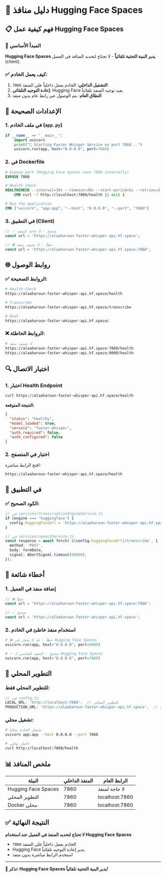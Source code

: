 # 🔧 دليل منافذ Hugging Face Spaces

## 📋 فهم كيفية عمل Hugging Face Spaces

### 🎯 المبدأ الأساسي

**Hugging Face Spaces يدير البنية التحتية تلقائياً** - لا تحتاج لتحديد المنافذ في العميل (client).

### ✅ كيف يعمل الخادم:

1. **التشغيل الداخلي**: الخادم يعمل داخلياً على المنفذ `7860`
2. **إعادة التوجيه التلقائي**: Hugging Face يعيد توجيه المنفذ تلقائياً
3. **النطاق العام**: يتم الوصول عبر رابط عام بدون منفذ

## 🔧 الإعدادات الصحيحة

### 1. في ملف الخادم (`app.py`)

```python
if __name__ == "__main__":
    import uvicorn
    print("🚀 Starting Faster Whisper Service on port 7860...")
    uvicorn.run(app, host="0.0.0.0", port=7860)
```

### 2. في Dockerfile

```dockerfile
# Expose port (Hugging Face Spaces uses 7860 internally)
EXPOSE 7860

# Health check
HEALTHCHECK --interval=30s --timeout=30s --start-period=5s --retries=3 \
    CMD curl -f http://localhost:7860/health || exit 1

# Run the application
CMD ["uvicorn", "app:app", "--host", "0.0.0.0", "--port", "7860"]
```

### 3. في التطبيق (Client)

```typescript
// ✅ صحيح - لا حاجة للمنفذ
const url = 'https://alaaharoun-faster-whisper-api.hf.space';

// ❌ خطأ - لا تضيف منفذ
const url = 'https://alaaharoun-faster-whisper-api.hf.space:7860';
```

## 🌐 روابط الوصول

### ✅ الروابط الصحيحة:

```bash
# Health Check
https://alaaharoun-faster-whisper-api.hf.space/health

# Transcribe
https://alaaharoun-faster-whisper-api.hf.space/transcribe

# Root
https://alaaharoun-faster-whisper-api.hf.space/
```

### ❌ الروابط الخاطئة:

```bash
# لا تضيف منفذ
https://alaaharoun-faster-whisper-api.hf.space:7860/health
https://alaaharoun-faster-whisper-api.hf.space:8000/health
```

## 🔍 اختبار الاتصال

### 1. اختبار Health Endpoint

```bash
curl https://alaaharoun-faster-whisper-api.hf.space/health
```

**النتيجة المتوقعة:**
```json
{
  "status": "healthy",
  "model_loaded": true,
  "service": "faster-whisper",
  "auth_required": false,
  "auth_configured": false
}
```

### 2. اختبار في المتصفح

افتح الرابط مباشرة:
```
https://alaaharoun-faster-whisper-api.hf.space/health
```

## 📱 في التطبيق

### ✅ الكود الصحيح:

```typescript
// في services/transcriptionEngineService.ts
if (engine === 'huggingface') {
  config.huggingFaceUrl = 'https://alaaharoun-faster-whisper-api.hf.space';
}

// في services/speechService.ts
const response = await fetch(`${config.huggingFaceUrl}/transcribe`, {
  method: 'POST',
  body: formData,
  signal: AbortSignal.timeout(60000),
});
```

## 🚨 أخطاء شائعة

### 1. إضافة منفذ في العميل
```typescript
// ❌ خطأ
const url = 'https://alaaharoun-faster-whisper-api.hf.space:7860';

// ✅ صحيح
const url = 'https://alaaharoun-faster-whisper-api.hf.space';
```

### 2. استخدام منفذ خاطئ في الخادم
```python
# ❌ خطأ - قد لا يعمل في Hugging Face Spaces
uvicorn.run(app, host="0.0.0.0", port=8000)

# ✅ صحيح - المنفذ القياسي لـ Hugging Face Spaces
uvicorn.run(app, host="0.0.0.0", port=7860)
```

## 🔧 التطوير المحلي

### للتطوير المحلي فقط:

```typescript
// في config.ts
LOCAL_URL: 'http://localhost:7860',  // للتطوير المحلي
PRODUCTION_URL: 'https://alaaharoun-faster-whisper-api.hf.space',  // للإنتاج
```

### تشغيل محلي:

```bash
# تشغيل الخادم محلياً
uvicorn app:app --host 0.0.0.0 --port 7860

# اختبار محلي
curl http://localhost:7860/health
```

## 📊 ملخص المنافذ

| البيئة | المنفذ الداخلي | الرابط العام |
|--------|----------------|--------------|
| Hugging Face Spaces | 7860 | لا حاجة لمنفذ |
| التطوير المحلي | 7860 | localhost:7860 |
| Docker محلي | 7860 | localhost:7860 |

## ✅ النتيجة النهائية

**لا تحتاج لتحديد المنفذ في العميل عند استخدام Hugging Face Spaces**

- الخادم يعمل داخلياً على المنفذ `7860`
- Hugging Face يدير إعادة التوجيه تلقائياً
- استخدم الرابط مباشرة بدون منفذ

---

**🎯 تذكر: Hugging Face Spaces يدير البنية التحتية تلقائياً!** 